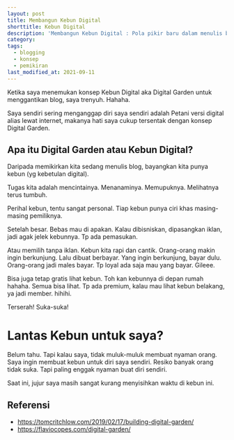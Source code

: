 ```yaml
---
layout: post
title: Membangun Kebun Digital
shorttitle: Kebun Digital
description: 'Membangun Kebun Digital : Pola pikir baru dalam menulis blog, blog ini bukan blog!'
category:
tags:
  - blogging
  - konsep
  - pemikiran
last_modified_at: 2021-09-11
---
```


Ketika saya menemukan konsep Kebun Digital aka Digital Garden untuk menggantikan blog, saya trenyuh. Hahaha.

Saya sendiri sering menganggap diri saya sendiri adalah Petani versi digital alias lewat internet, makanya hati saya cukup tersentak dengan konsep Digital Garden.

## Apa itu Digital Garden atau Kebun Digital?

Daripada memikirkan kita sedang menulis blog, bayangkan kita punya kebun (yg kebetulan digital).

Tugas kita adalah mencintainya. Menanaminya. Memupuknya. Melihatnya terus tumbuh.

Perihal kebun, tentu sangat personal. Tiap kebun punya ciri khas masing-masing pemiliknya.

Setelah besar. Bebas mau di apakan. Kalau dibisniskan, dipasangkan iklan, jadi agak jelek kebunnya. Tp ada pemasukan.

Atau memilih tanpa iklan. Kebun kita rapi dan cantik. Orang-orang makin ingin berkunjung. Lalu dibuat berbayar. Yang ingin berkunjung, bayar dulu. Orang-orang jadi males bayar. Tp loyal ada saja mau yang bayar. Gileee.

Bisa juga tetap gratis lihat kebun. Toh kan kebunnya di depan rumah hahaha. Semua bisa lihat. Tp ada premium, kalau mau lihat kebun belakang, ya jadi member. hihihi.

Terserah! Suka-suka!

# Lantas Kebun untuk saya?

Belum tahu. Tapi kalau saya, tidak muluk-muluk membuat nyaman orang. Saya ingin membuat kebun untuk diri saya sendiri. Resiko banyak orang tidak suka. Tapi paling enggak nyaman buat diri sendiri.

Saat ini, jujur saya masih sangat kurang menyisihkan waktu di kebun ini.

## Referensi

* https://tomcritchlow.com/2019/02/17/building-digital-garden/
* https://flaviocopes.com/digital-garden/
